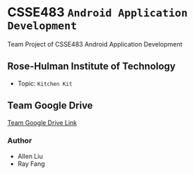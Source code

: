 # CSSE483 `Android Application Development`
Team Project of CSSE483 Android Application Development
## Rose-Hulman Institute of Technology
- Topic: `Kitchen Kit`
## Team Google Drive
[Team Google Drive Link](https://drive.google.com/drive/folders/1X3lWj5IhhaCZCL5X5leSHXKz4oYY08dG?usp=sharing)
### Author
- Allen Liu
- Ray Fang
